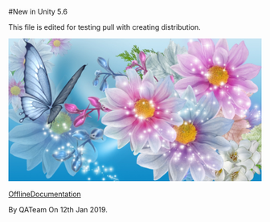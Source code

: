 #New in Unity 5.6

This file is edited for testing pull with creating distribution.


![abc](Images/301805_5c67eb0ad2b38f3c4046756b.jpg)

[OfflineDocumentation](OfflineDocumentation.md)

By QATeam
On 12th Jan 2019.
